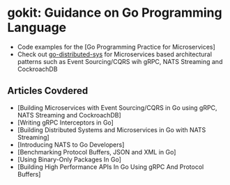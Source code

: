 # gokit: Guidance on Go Programming Language
* Code examples for the [Go Programming Practice for Microservices] 
* Check out [go-distributed-sys](https://github.com/dilipbaviskar/go-distributed-sys) for Microservices based architectural patterns such as Event Sourcing/CQRS wih gRPC, NATS Streaming and CockroachDB

## Articles Covdered
* [Building Microservices with Event Sourcing/CQRS in Go using gRPC, NATS Streaming and CockroachDB]
* [Writing gRPC Interceptors in Go]
* [Building Distributed Systems and Microservices in Go with NATS Streaming]
* [Introducing NATS to Go Developers]
* [Benchmarking Protocol Buffers, JSON and XML in Go]
* [Using Binary-Only Packages In Go]
* [Building High Performance APIs In Go Using gRPC And Protocol Buffers]

